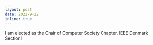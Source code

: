 ```yaml
---
layout: post
date: 2022-9-22
inline: true
---
```


I am elected as the Chair of Computer Society Chapter, IEEE Denmark Section!